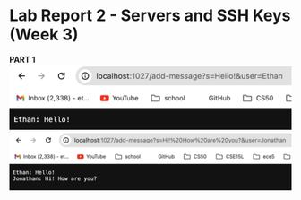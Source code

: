 # Lab Report 2 - Servers and SSH Keys (Week 3)
**PART 1**
![Image](LR2SS1.png)
![Image](LR2SS2.png)
